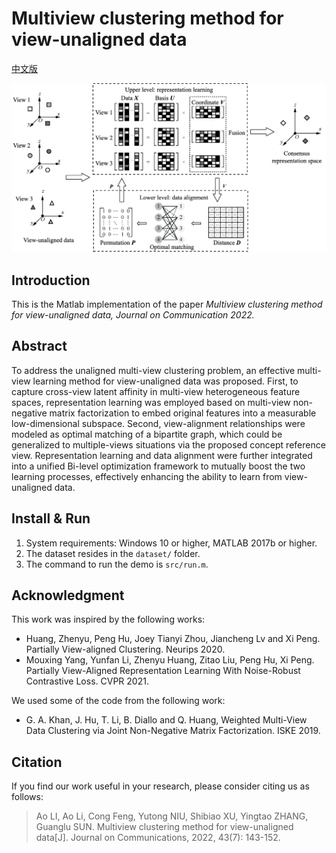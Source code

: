 # Multiview clustering method for view-unaligned data

[中文版](README-zh.md)

<img src="docs/method-gray-en.png" style="zoom:60%;" />

## Introduction

This is the Matlab implementation of the paper *Multiview clustering method for view-unaligned data, Journal on Communication 2022.*

## Abstract

To address the unaligned multi-view clustering problem, an effective multi-view learning method for view-unaligned data was proposed. First, to capture cross-view latent affinity in multi-view heterogeneous feature spaces, representation learning was employed based on multi-view non-negative matrix factorization to embed original features into a measurable low-dimensional subspace. Second, view-alignment relationships were modeled as optimal matching of a bipartite graph, which could be generalized to multiple-views situations via the proposed concept reference view. Representation learning and data alignment were further integrated into a unified Bi-level optimization framework to mutually boost the two learning processes, effectively enhancing the ability to learn from view-unaligned data.


## Install & Run

1. System requirements: Windows 10 or higher, MATLAB 2017b or higher.
2. The dataset resides in the `dataset/` folder.
3. The command to run the demo is `src/run.m`.


## Acknowledgment

This work was inspired by the following works:

- Huang, Zhenyu, Peng Hu, Joey Tianyi Zhou, Jiancheng Lv and Xi Peng. Partially View-aligned Clustering. Neurips 2020.
- Mouxing Yang, Yunfan Li, Zhenyu Huang, Zitao Liu, Peng Hu, Xi Peng. Partially View-Aligned Representation Learning With Noise-Robust Contrastive Loss. CVPR 2021.

We used some of the code from the following work:

- G. A. Khan, J. Hu, T. Li, B. Diallo and Q. Huang, Weighted Multi-View Data Clustering via Joint Non-Negative Matrix Factorization. ISKE 2019.

## Citation

If you find our work useful in your research, please consider citing us as follows:

> Ao LI, Ao Li, Cong Feng, Yutong NIU, Shibiao XU, Yingtao ZHANG, Guanglu SUN. Multiview clustering method for view-unaligned data[J]. Journal on Communications, 2022, 43(7): 143-152.